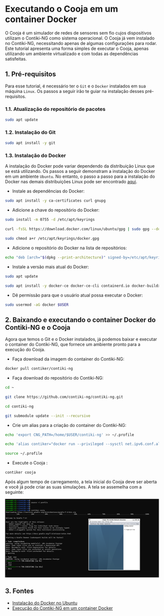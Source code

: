 # Executando o Cooja em um container Docker

O Cooja é um simulador de redes de sensores sem fio cujos dispositivos utilizam o Contiki-NG como sistema operacional. O Cooja já vem instalado no Contiki-NG, necessitando apenas de algumas configurações para rodar. Este tutorial apresenta uma forma simples de executar o Cooja, apenas utilizando um ambiente virtualizado e com todas as dependências satisfeitas.

## 1. Pré-requisitos

Para esse tutorial, é necessário ter o `Git` e o `Docker` instalados em sua máquina `Linux`. Os passos a seguir irão te guiar na instalação desses pré-requisitos.

### 1.1. Atualização do repositório de pacotes

```bash
sudo apt update
```

### 1.2. Instalação do Git

```bash
sudo apt install -y git
```

### 1.3. Instalação do Docker

A instalação do Docker pode variar dependendo da distribuição Linux que se está utilizando. Os passos a seguir demonstram a instalação do Docker em um ambiente `Ubuntu`. No entanto, o passo a passo para a instalação do Docker nas demais distribuições Linux pode ser encontrado [aqui](https://docs.docker.com/engine/install/).

* Instale as dependências do Docker:

```bash
sudo apt install -y ca-certificates curl gnupg
```

* Adicione a chave do repositório do Docker:

```bash
sudo install -m 0755 -d /etc/apt/keyrings
```

```bash
curl -fsSL https://download.docker.com/linux/ubuntu/gpg | sudo gpg --dearmor -o /etc/apt/keyrings/docker.gpg
```

```bash
sudo chmod a+r /etc/apt/keyrings/docker.gpg
```

* Adicione o repositório do Docker na lista de repositórios:

```bash
echo "deb [arch="$(dpkg --print-architecture)" signed-by=/etc/apt/keyrings/docker.gpg] https://download.docker.com/linux/ubuntu "$(. /etc/os-release && echo "$VERSION_CODENAME")" stable" | sudo tee /etc/apt/sources.list.d/docker.list > /dev/null
```

* Instale a versão mais atual do Docker:

```bash
sudo apt update
```

```bash
sudo apt install -y docker-ce docker-ce-cli containerd.io docker-buildx-plugin docker-compose-plugin
```

* Dê permissão para que o usuário atual possa executar o Docker:

```bash
sudo usermod -aG docker $USER
```

## 2. Baixando e executando o container Docker do Contiki-NG e o Cooja

Agora que temos o Git e o Docker instalados, já podemos baixar e executar o container do Contiki-NG, que fornece um ambiente pronto para a execução do Cooja.

* Faça download da imagem do container do Contiki-NG:

```bash
docker pull contiker/contiki-ng
```

* Faça download do repositório do Contiki-NG:

```bash
cd ~
```

```bash
git clone https://github.com/contiki-ng/contiki-ng.git
```

```bash
cd contiki-ng
```

```bash
git submodule update --init --recursive

```

* Crie um alias para a criação do container do Contiki-NG:

```bash
echo 'export CNG_PATH=/home/$USER/contiki-ng' >> ~/.profile
```

```bash
echo 'alias contiker="docker run --privileged --sysctl net.ipv6.conf.all.disable_ipv6=0 --mount type=bind,source=$CNG_PATH,destination=/home/user/contiki-ng -e DISPLAY=$DISPLAY -e LOCAL_UID=$(id -u $USER) -e LOCAL_GID=$(id -g $USER) -v /tmp/.X11-unix:/tmp/.X11-unix -v /dev/bus/usb:/dev/bus/usb -ti contiker/contiki-ng"' >> ~/.profile
```

```bash
source ~/.profile
```

* Execute o Cooja :

```bash
contiker cooja
```

Após algum tempo de carregamento, a tela inicial do Cooja deve ser aberta e você já pode criar as suas simulações. A tela se assemelha com a seguinte:

!["Tela inicial do Cooja."](img/cooja-in-contiki-ng-container.png)

## 3. Fontes

* [Instalação do Docker no Ubuntu](https://docs.docker.com/engine/install/ubuntu/)
* [Execução do Contiki-NG em um container Docker](https://docs.contiki-ng.org/en/develop/doc/getting-started/Docker.html)
